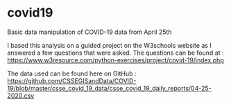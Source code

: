 # covid19
Basic data manipulation of COVID-19 data from April 25th

I based this analysis on a guided project on the W3schools website as I answered a few questions that were asked. The questions can be found at : https://www.w3resource.com/python-exercises/project/covid-19/index.php

The data used can be found here on GitHub : https://github.com/CSSEGISandData/COVID-19/blob/master/csse_covid_19_data/csse_covid_19_daily_reports/04-25-2020.csv
